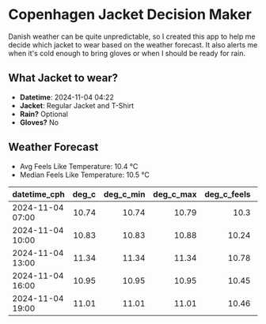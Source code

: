 
# Copenhagen Jacket Decision Maker

Danish weather can be quite unpredictable, so I created this app to help me decide which jacket to wear based on the weather forecast. 
It also alerts me when it's cold enough to bring gloves or when I should be ready for rain.

## What Jacket to wear?

- **Datetime**: 2024-11-04 04:22
- **Jacket**: Regular Jacket and T-Shirt
- **Rain?** Optional
- **Gloves?** No

## Weather Forecast
- Avg Feels Like Temperature: 10.4 °C
- Median Feels Like Temperature: 10.5 °C

| datetime_cph     |   deg_c |   deg_c_min |   deg_c_max |   deg_c_feels | weather   | wind   | rain   |
|:-----------------|--------:|------------:|------------:|--------------:|:----------|:-------|:-------|
| 2024-11-04 07:00 |   10.74 |       10.74 |       10.79 |         10.3  | Rain      | Low    | Low    |
| 2024-11-04 10:00 |   10.83 |       10.83 |       10.88 |         10.24 | Clouds    | Low    | None   |
| 2024-11-04 13:00 |   11.34 |       11.34 |       11.34 |         10.78 | Clouds    | Low    | None   |
| 2024-11-04 16:00 |   10.95 |       10.95 |       10.95 |         10.45 | Rain      | Low    | Low    |
| 2024-11-04 19:00 |   11.01 |       11.01 |       11.01 |         10.46 | Clouds    | Low    | None   |
        